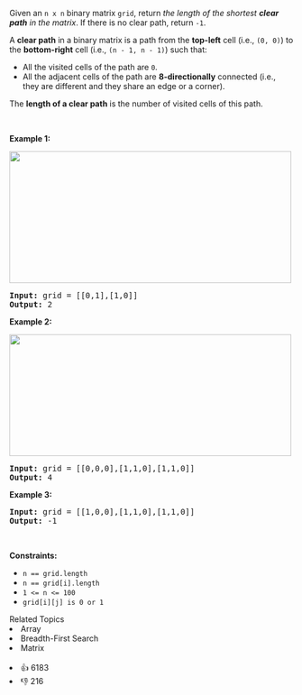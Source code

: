 <p>Given an <code>n x n</code> binary matrix <code>grid</code>, return <em>the length of the shortest <strong>clear path</strong> in the matrix</em>. If there is no clear path, return <code>-1</code>.</p>

<p>A <strong>clear path</strong> in a binary matrix is a path from the <strong>top-left</strong> cell (i.e., <code>(0, 0)</code>) to the <strong>bottom-right</strong> cell (i.e., <code>(n - 1, n - 1)</code>) such that:</p>

<ul> 
 <li>All the visited cells of the path are <code>0</code>.</li> 
 <li>All the adjacent cells of the path are <strong>8-directionally</strong> connected (i.e., they are different and they share an edge or a corner).</li> 
</ul>

<p>The <strong>length of a clear path</strong> is the number of visited cells of this path.</p>

<p>&nbsp;</p> 
<p><strong class="example">Example 1:</strong></p> 
<img alt="" src="https://assets.leetcode.com/uploads/2021/02/18/example1_1.png" style="width: 500px; height: 234px;" /> 
<pre>
<strong>Input:</strong> grid = [[0,1],[1,0]]
<strong>Output:</strong> 2
</pre>

<p><strong class="example">Example 2:</strong></p> 
<img alt="" src="https://assets.leetcode.com/uploads/2021/02/18/example2_1.png" style="height: 216px; width: 500px;" /> 
<pre>
<strong>Input:</strong> grid = [[0,0,0],[1,1,0],[1,1,0]]
<strong>Output:</strong> 4
</pre>

<p><strong class="example">Example 3:</strong></p>

<pre>
<strong>Input:</strong> grid = [[1,0,0],[1,1,0],[1,1,0]]
<strong>Output:</strong> -1
</pre>

<p>&nbsp;</p> 
<p><strong>Constraints:</strong></p>

<ul> 
 <li><code>n == grid.length</code></li> 
 <li><code>n == grid[i].length</code></li> 
 <li><code>1 &lt;= n &lt;= 100</code></li> 
 <li><code>grid[i][j] is 0 or 1</code></li> 
</ul>

<div><div>Related Topics</div><div><li>Array</li><li>Breadth-First Search</li><li>Matrix</li></div></div><br><div><li>👍 6183</li><li>👎 216</li></div>
